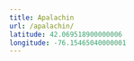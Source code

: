 ```yaml
---
title: Apalachin
url: /apalachin/
latitude: 42.069518900000006
longitude: -76.15465040000001
---
```


